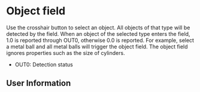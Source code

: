 # Object field
Use the crosshair button to select an object. All objects of that type will be detected by the field. When an object of the selected type enters the field, 1.0 is reported through OUT0, otherwise 0.0 is reported. For example, select a metal ball and all metal balls will trigger the object field. The object field ignores properties such as the size of cylinders.

- OUT0: Detection status

## User Information